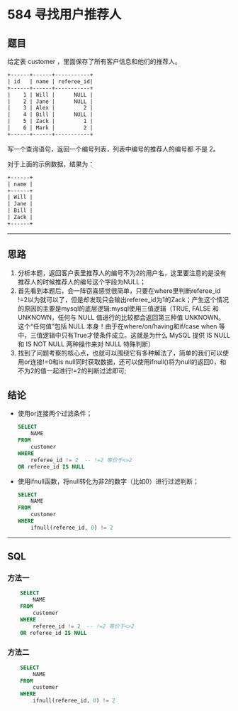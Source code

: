 # 584 寻找用户推荐人

## 题目

给定表 customer ，里面保存了所有客户信息和他们的推荐人。

```txt
+------+------+-----------+
| id   | name | referee_id|
+------+------+-----------+
|    1 | Will |      NULL |
|    2 | Jane |      NULL |
|    3 | Alex |         2 |
|    4 | Bill |      NULL |
|    5 | Zack |         1 |
|    6 | Mark |         2 |
+------+------+-----------+
```

写一个查询语句，返回一个编号列表，列表中编号的推荐人的编号都 不是 2。

对于上面的示例数据，结果为：

```txt
+------+
| name |
+------+
| Will |
| Jane |
| Bill |
| Zack |
+------+
```

***

## 思路

1. 分析本题，返回客户表里推荐人的编号不为2的用户名，这里要注意的是没有推荐人的时候推荐人的编号这个字段为NULL；
2. 首先看到本题后，会一阵窃喜感觉很简单，只要在where里判断referee_id !=2以为就可以了，但是却发现只会输出referee_id为1的Zack；产生这个情况的原因的主要是mysql的底层逻辑:mysql使用三值逻辑（TRUE, FALSE 和 UNKNOWN，任何与 NULL 值进行的比较都会返回第三种值 UNKNOWN。这个“任何值”包括 NULL 本身！由于在where/on/having和if/case when 等中，三值逻辑中只有True才使条件成立。这就是为什么 MySQL 提供 IS NULL 和 IS NOT NULL 两种操作来对 NULL 特殊判断）
3. 找到了问题考察的核心点，也就可以围绕它有多种解法了，简单的我们可以使用or连接!=0和is null同时获取数据，还可以使用ifnull()将为null的返回0，和不为2的值一起进行!=2的判断过滤即可;

## 结论

- 使用or连接两个过滤条件；

    ```sql
    SELECT
        NAME
    FROM
        customer
    WHERE
        referee_id != 2  -- !=2 等价于<>2
    OR referee_id IS NULL
    ```
- 使用ifnull函数，将null转化为非2的数字（比如0）进行过滤判断；

    ```sql
    SELECT
        NAME
    FROM
        customer
    WHERE
        ifnull(referee_id, 0) != 2
    ```

***

## SQL

### 方法一

```sql
    SELECT
        NAME
    FROM
        customer
    WHERE
        referee_id != 2  -- !=2 等价于<>2
    OR referee_id IS NULL
```

### 方法二

```sql
    SELECT
        NAME
    FROM
        customer
    WHERE
        ifnull(referee_id, 0) != 2
```